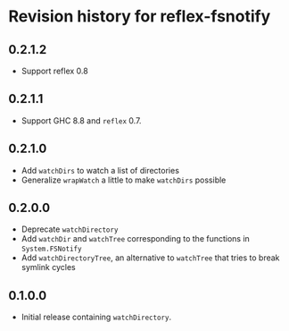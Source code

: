 # Revision history for reflex-fsnotify

## 0.2.1.2

* Support reflex 0.8

## 0.2.1.1

* Support GHC 8.8 and `reflex` 0.7.

## 0.2.1.0

* Add `watchDirs` to watch a list of directories
* Generalize `wrapWatch` a little to make `watchDirs` possible

## 0.2.0.0

* Deprecate `watchDirectory`
* Add `watchDir` and `watchTree` corresponding to the functions in `System.FSNotify`
* Add `watchDirectoryTree`, an alternative to `watchTree` that tries to break symlink cycles

## 0.1.0.0

* Initial release containing `watchDirectory`.
